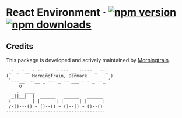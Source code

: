 # React Environment &middot; [![npm version](https://img.shields.io/npm/v/@morningtrain/react-environment.svg?style=flat)](https://www.npmjs.com/package/@morningtrain/react-environment) [![npm downloads](https://img.shields.io/npm/dm/@morningtrain/react-environment)](https://www.npmjs.com/package/@morningtrain/react-environment)


## Credits
This package is developed and actively maintained by [Morningtrain](https://morningtrain.dk).

<!-- language: lang-none -->
     _- _ -__ - -- _ _ - --- __ ----- _ --_  
    (         Morningtrain, Denmark         )
     `---__- --__ _ --- _ -- ___ - - _ --_ ´ 
         o                                   
        .  ____                              
      _||__|  |  ______   ______   ______ 
     (        | |      | |      | |      |
     /-()---() ~ ()--() ~ ()--() ~ ()--() 
    --------------------------------------